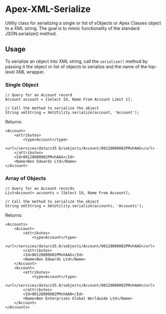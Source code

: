 # Apex-XML-Serialize
Utility class for serializing a single or list of sObjects or Apex Classes object to a XML string. The goal is to mimic functionality of the standard JSON.serialize() method.

## Usage
To serialize an object into XML string, call the ```serialize()``` method by passing it the object or list of objects to serialize and the name of the top-level XML wrapper.

### Single Object
```
// Query for an Account record
Account account = [Select Id, Name From Account Limit 1];

// Call the method to serialize the object
String xmlString = XmlUtility.serialize(account, 'Account');
```
Returns:
```
<Account>
    <attributes>
        <type>Account</type>
        <url>/services/data/v35.0/sobjects/Account/00128000002PMvhAAG</url>
    </attributes>
    <Id>00128000002PMvhAAG</Id>
    <Name>Ben Edwards Ltd</Name>
</Account>
```

### Array of Objects
```
// Query for an Account records
List<Account> accounts = [Select Id, Name From Account];

// Call the method to serialize the object
String xmlString = XmlUtility.serialize(accounts, 'Accounts');
```
Returns:
```
<Accounts>
    <Account>
        <attributes>
            <type>Account</type>
            <url>/services/data/v35.0/sobjects/Account/00128000002PMvhAAG</url>
        </attributes>
        <Id>00128000002PMvhAAG</Id>
        <Name>Ben Edwards Ltd</Name>
    </Account>
    <Account>
        <attributes>
            <type>Account</type>
            <url>/services/data/v35.0/sobjects/Account/00128000002PMvhAAH</url>
        </attributes>
        <Id>00128000002PMvhAAH</Id>
        <Name>Ben Enterprises Global Worldwide Ltd</Name>
    </Account>
</Accounts>
```

